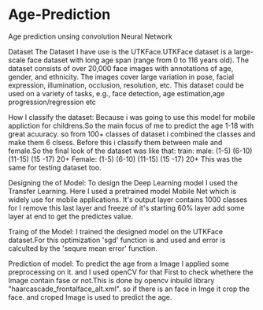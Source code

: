 # Age-Prediction
Age prediction  unsing convolution Neural Network

Dataset
The Dataset I have use is the UTKFace.UTKFace dataset is a large-scale face dataset with long age span (range from 0 to 116 years old).
The dataset consists of over 20,000 face images with annotations of age, gender, and ethnicity. The images cover large variation in pose,
facial expression, illumination, occlusion, resolution, etc. This dataset could be used on a variety of tasks, e.g., face detection, age 
estimation,age progression/regression etc

How I classify the dataset:
Because i was going to use this model for mobile appliction for childrens.So the main focus of me to predict the age 1-18 with great acuuracy.
so from 100+ classes of dataset i combined the classes and make them 6 clsess. Before this i classify them between male and female.So the 
final look of the dataset was like that:
train:
     male:
        (1-5)
        (6-10)
        (11-15)
        (15 -17)
        20+
    Female:
        (1-5)
        (6-10)
        (11-15)
        (15 -17)
        20+
This was the same for testing dataset too.

Designing the of Model:
To design the Deep Learning model I used the Transfer Learning. Here I used a pretrained model Mobile Net which is widely use for mobile applications.
It's output layer contains 1000 classes for I remove this last layer and freeze of it's starting 60% layer add some layer at end to get the
predictes value.

Traing of the Model:
I trained the designed model on the UTKFace dataset.For this optimization 'sgd' function is and used and error is calculted by the 'sequre mean error' function.

Prediction of model:
To predict the age from a Image I applied some preprocessing on it. and I  used openCV for that
First to check whethere the Image contain fase or not.This is done by opencv inbuild library "haarcascade_frontalface_alt.xml".
so if there is an face in Imge it crop the face. and croped Image is used to predict the age.

    
        
        
